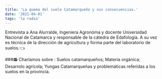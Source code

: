 ```yaml
---
title: 'La quema del suelo Catamarqueño y sus consecuencias.'
date: '2021-04-01'
tags: 'la radio'
---
```

Entrevista a Ana Alurralde, Ingeniera Agronóma y docente Universidad Nacional de Catamarca y responsable de la cátedra de Edafología. A su vez es técnica de la dirección de agricultura y forma parte del laboratorio de suelos.👈

###📻 Charlamos sobre : 
Suelos catamarqueños; Materia orgánica; Desarrolo agrícola; Yungas Catamarqueñas y problemáticas referidas a los suelos en la provincia.
